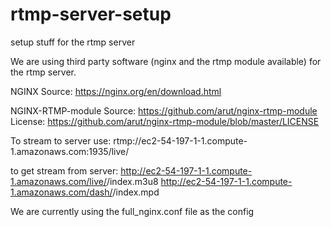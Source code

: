 # rtmp-server-setup
setup stuff for the rtmp server

We are using third party software (nginx and the rtmp module available) for the rtmp server.

NGINX
Source: https://nginx.org/en/download.html

NGINX-RTMP-module
Source: https://github.com/arut/nginx-rtmp-module
License: https://github.com/arut/nginx-rtmp-module/blob/master/LICENSE

To stream to server use:
rtmp://ec2-54-197-1-1.compute-1.amazonaws.com:1935/live/<your stream key>

to get stream from server:
http://ec2-54-197-1-1.compute-1.amazonaws.com/live/<my-stream-key>/index.m3u8
http://ec2-54-197-1-1.compute-1.amazonaws.com/dash/<my-stream-key>/index.mpd

We are currently using the full_nginx.conf file as the config
